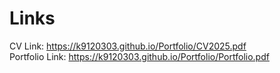 # Links
CV Link: https://k9120303.github.io/Portfolio/CV2025.pdf  
Portfolio Link: https://k9120303.github.io/Portfolio/Portfolio.pdf
